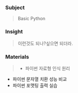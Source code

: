 <h3 id="subject">Subject</h3>
<blockquote>
<p>Basic Python</p>
</blockquote>
<h3 id="insight">Insight</h3>
<blockquote>
<p>이런것도 되나?싶으면 되더라.</p>
</blockquote>
<h3 id="materials">Materials</h3>
<blockquote>
<ul>
<li>파이썬 자료형 인식 원리</li>
</ul>
</blockquote>
<ul>
<li>파이썬 문자열 치환 성능 비교</li>
<li>파이썬 포맷팅 출력 실습</li>
</ul>